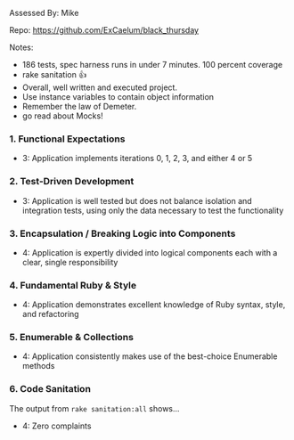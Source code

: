 Assessed By: Mike

Repo: https://github.com/ExCaelum/black_thursday

Notes:
* 186 tests, spec harness runs in under 7 minutes. 100 percent coverage
* rake sanitation :+1:
* Overall, well written and executed project.
* Use instance variables to contain object information
* Remember the law of Demeter.
* go read about Mocks!




### 1. Functional Expectations

* 3: Application implements iterations 0, 1, 2, 3, and either 4 or 5

### 2. Test-Driven Development

* 3: Application is well tested but does not balance isolation and integration tests, using only the data necessary to test the functionality

### 3. Encapsulation / Breaking Logic into Components

* 4: Application is expertly divided into logical components each with a clear, single responsibility

### 4. Fundamental Ruby & Style

* 4:  Application demonstrates excellent knowledge of Ruby syntax, style, and refactoring

### 5. Enumerable & Collections

* 4: Application consistently makes use of the best-choice Enumerable methods

### 6. Code Sanitation

The output from `rake sanitation:all` shows...

* 4: Zero complaints
